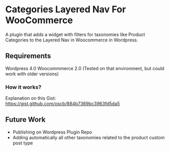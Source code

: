 # Categories Layered Nav For WooCommerce
A plugin that adds a widget with filters for taxonomies like Product Categories to the Layered Nav in Woocommerce in Wordpress.

## Requirements
Wordpress 4.0
Woocommmerce 2.0
(Tested on that environment, but could work with older versions)

### How it works?
Explanation on this Gist:
https://gist.github.com/oscb/884b7369bc3963fd5da5

## Future Work
- Publishing on Wordpress Plugin Repo
- Adding automatically all other taxonomies related to the product custom post type


